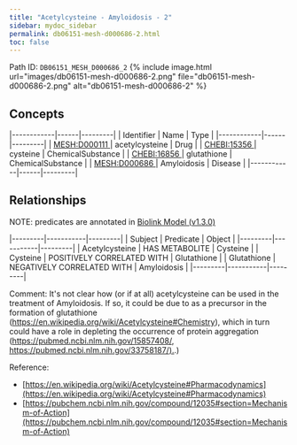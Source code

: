 ```yaml
---
title: "Acetylcysteine - Amyloidosis - 2"
sidebar: mydoc_sidebar
permalink: db06151-mesh-d000686-2.html
toc: false 
---
```



Path ID: `DB06151_MESH_D000686_2`
{% include image.html url="images/db06151-mesh-d000686-2.png" file="db06151-mesh-d000686-2.png" alt="db06151-mesh-d000686-2" %}

## Concepts

|------------|------|---------|
| Identifier | Name | Type    |
|------------|------|---------|
| <a href="https://identifiers.org/MESH:D000111">MESH:D000111 </a> | acetylcysteine | Drug |
| <a href="https://identifiers.org/CHEBI:15356">CHEBI:15356 </a> | cysteine | ChemicalSubstance |
| <a href="https://identifiers.org/CHEBI:16856">CHEBI:16856 </a> | glutathione | ChemicalSubstance |
| <a href="https://identifiers.org/MESH:D000686">MESH:D000686 </a> | Amyloidosis | Disease |
|------------|------|---------|

## Relationships


NOTE: predicates are annotated in <a href="https://github.com/biolink/biolink-model/releases/tag/v1.3.0">Biolink Model (v1.3.0)</a>

|---------|-----------|---------|
| Subject | Predicate | Object  |
|---------|-----------|---------|
| Acetylcysteine | HAS METABOLITE | Cysteine |
| Cysteine | POSITIVELY CORRELATED WITH | Glutathione |
| Glutathione | NEGATIVELY CORRELATED WITH | Amyloidosis |
|---------|-----------|---------|

Comment: It's not clear how (or if at all) acetylcysteine can be used in the treatment of Amyloidosis. If so, it could be due to as a precursor in the formation of glutathione (https://en.wikipedia.org/wiki/Acetylcysteine#Chemistry), which in turn could have a role in depleting the occurrence of protein aggregation (https://pubmed.ncbi.nlm.nih.gov/15857408/, [https://pubmed.ncbi.nlm.nih.gov/33758187/).](https://pubmed.ncbi.nlm.nih.gov/33758187/).)

Reference: 
  - [https://en.wikipedia.org/wiki/Acetylcysteine#Pharmacodynamics](https://en.wikipedia.org/wiki/Acetylcysteine#Pharmacodynamics)
  - [https://pubchem.ncbi.nlm.nih.gov/compound/12035#section=Mechanism-of-Action](https://pubchem.ncbi.nlm.nih.gov/compound/12035#section=Mechanism-of-Action)
